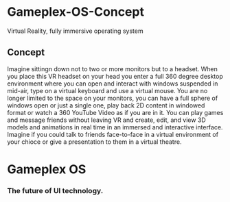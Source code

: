 # Gameplex-OS-Concept
Virtual Reality, fully immersive operating system


## Concept
 Imagine sittingn down not to two or more monitors but to a headset. When you place this VR headset on your head you enter a full 360 degree desktop environment where you can open and interact with windows suspended in mid-air, type on a virtual keyboard and use a virtual mouse. You are no longer limited to the space on your monitors, you can have a full sphere of windows open or just a single one, play back 2D content in windowed format or watch a 360 YouTube Video as if you are in it. You can play games and message friends without leaving VR and create, edit, and view 3D models and animations in real time in an immersed and interactive interface. Imagine if you could talk to friends face-to-face in a virtual environment of your chioce or give a presentation to them in a virtual theatre.
 
# Gameplex OS
### The future of UI technology.
